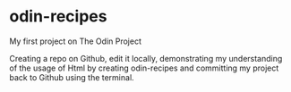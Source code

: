 # odin-recipes

My first project on The Odin Project

Creating a repo on Github, edit it locally, demonstrating my understanding of the usage of Html by creating odin-recipes and committing my project back to Github using the terminal.   
